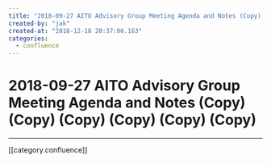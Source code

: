 ```yaml
---
title: "2018-09-27 AITO Advisory Group Meeting Agenda and Notes (Copy) (Copy) (Copy) (Copy) (Copy) (Copy)"
created-by: "jak"
created-at: "2018-12-18 20:37:06.163"
categories:
  - confluence
---
```


# 2018-09-27 AITO Advisory Group Meeting Agenda and Notes (Copy) (Copy) (Copy) (Copy) (Copy) (Copy)


---

[[category.confluence]]
